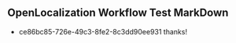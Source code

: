 ## OpenLocalization Workflow Test MarkDown
* ce86bc85-726e-49c3-8fe2-8c3dd90ee931 
thanks!<!--HONumber=Mar16_HO3-->
